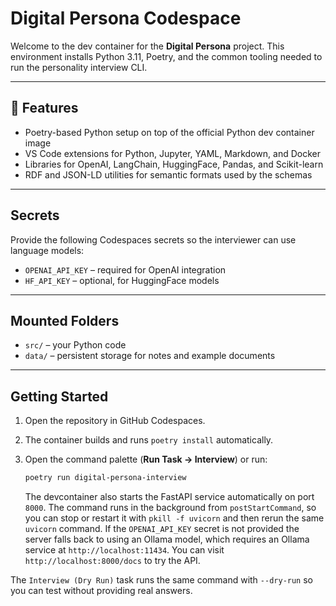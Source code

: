 # Digital Persona Codespace

Welcome to the dev container for the **Digital Persona** project. This environment installs Python 3.11, Poetry, and the common tooling needed to run the personality interview CLI.

---

## 🔧 Features

- Poetry-based Python setup on top of the official Python dev container image
- VS Code extensions for Python, Jupyter, YAML, Markdown, and Docker
- Libraries for OpenAI, LangChain, HuggingFace, Pandas, and Scikit-learn
- RDF and JSON-LD utilities for semantic formats used by the schemas

---

## Secrets

Provide the following Codespaces secrets so the interviewer can use language models:

- `OPENAI_API_KEY` – required for OpenAI integration
- `HF_API_KEY` – optional, for HuggingFace models

---

## Mounted Folders

- `src/` – your Python code
- `data/` – persistent storage for notes and example documents

---

## Getting Started

1. Open the repository in GitHub Codespaces.
2. The container builds and runs `poetry install` automatically.
3. Open the command palette (**Run Task → Interview**) or run:

   ```bash
   poetry run digital-persona-interview
   ```

   The devcontainer also starts the FastAPI service automatically on port `8000`. The command runs in the background from `postStartCommand`, so you can stop or restart it with `pkill -f uvicorn` and then rerun the same `uvicorn` command. If the `OPENAI_API_KEY` secret is not provided the server falls back to using an Ollama model, which requires an Ollama service at `http://localhost:11434`. You can visit `http://localhost:8000/docs` to try the API.

The `Interview (Dry Run)` task runs the same command with `--dry-run` so you can test without providing real answers.
